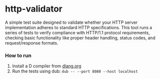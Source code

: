 # http-validator

A simple test suite designed to validate whether your HTTP server implementation adheres to standard HTTP specifications. This tool runs a series of tests to verify compliance with HTTP/1.1 protocol requirements, checking basic functionality like proper header handling, status codes, and request/response formats.

### How to run

1. Install a D compiler from [dlang.org](https://dlang.org)
2. Run the tests using dub: `dub -- --port 8080 --host localhost`
